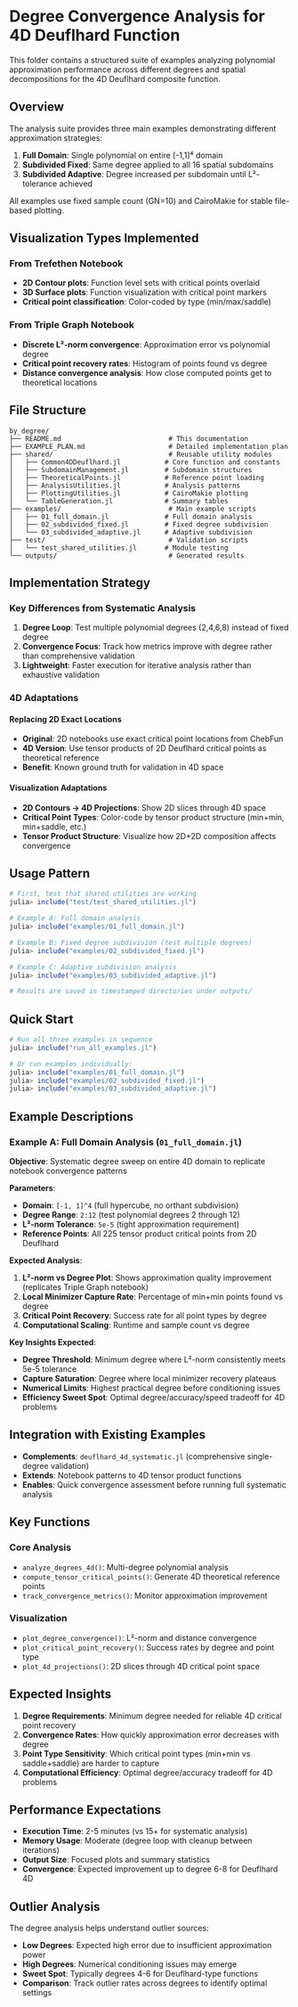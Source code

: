 # Degree Convergence Analysis for 4D Deuflhard Function

This folder contains a structured suite of examples analyzing polynomial approximation performance across different degrees and spatial decompositions for the 4D Deuflhard composite function.

## Overview

The analysis suite provides three main examples demonstrating different approximation strategies:
1. **Full Domain**: Single polynomial on entire [-1,1]⁴ domain
2. **Subdivided Fixed**: Same degree applied to all 16 spatial subdomains
3. **Subdivided Adaptive**: Degree increased per subdomain until L²-tolerance achieved

All examples use fixed sample count (GN=10) and CairoMakie for stable file-based plotting.

## Visualization Types Implemented

### From Trefethen Notebook
- **2D Contour plots**: Function level sets with critical points overlaid
- **3D Surface plots**: Function visualization with critical point markers
- **Critical point classification**: Color-coded by type (min/max/saddle)

### From Triple Graph Notebook
- **Discrete L²-norm convergence**: Approximation error vs polynomial degree
- **Critical point recovery rates**: Histogram of points found vs degree
- **Distance convergence analysis**: How close computed points get to theoretical locations

## File Structure

```
by_degree/
├── README.md                           # This documentation
├── EXAMPLE_PLAN.md                     # Detailed implementation plan
├── shared/                             # Reusable utility modules
│   ├── Common4DDeuflhard.jl           # Core function and constants
│   ├── SubdomainManagement.jl         # Subdomain structures
│   ├── TheoreticalPoints.jl           # Reference point loading
│   ├── AnalysisUtilities.jl           # Analysis patterns
│   ├── PlottingUtilities.jl           # CairoMakie plotting
│   └── TableGeneration.jl             # Summary tables
├── examples/                           # Main example scripts
│   ├── 01_full_domain.jl              # Full domain analysis
│   ├── 02_subdivided_fixed.jl         # Fixed degree subdivision
│   └── 03_subdivided_adaptive.jl      # Adaptive subdivision
├── test/                               # Validation scripts
│   └── test_shared_utilities.jl       # Module testing
└── outputs/                            # Generated results
```

## Implementation Strategy

### Key Differences from Systematic Analysis

1. **Degree Loop**: Test multiple polynomial degrees (2,4,6,8) instead of fixed degree
2. **Convergence Focus**: Track how metrics improve with degree rather than comprehensive validation
3. **Lightweight**: Faster execution for iterative analysis rather than exhaustive validation

### 4D Adaptations

#### Replacing 2D Exact Locations
- **Original**: 2D notebooks use exact critical point locations from ChebFun
- **4D Version**: Use tensor products of 2D Deuflhard critical points as theoretical reference
- **Benefit**: Known ground truth for validation in 4D space

#### Visualization Adaptations
- **2D Contours → 4D Projections**: Show 2D slices through 4D space
- **Critical Point Types**: Color-code by tensor product structure (min+min, min+saddle, etc.)
- **Tensor Product Structure**: Visualize how 2D+2D composition affects convergence

## Usage Pattern

```julia
# First, test that shared utilities are working
julia> include("test/test_shared_utilities.jl")

# Example A: Full domain analysis
julia> include("examples/01_full_domain.jl")

# Example B: Fixed degree subdivision (test multiple degrees)
julia> include("examples/02_subdivided_fixed.jl")

# Example C: Adaptive subdivision analysis
julia> include("examples/03_subdivided_adaptive.jl")

# Results are saved in timestamped directories under outputs/
```

## Quick Start

```julia
# Run all three examples in sequence
julia> include("run_all_examples.jl")

# Or run examples individually:
julia> include("examples/01_full_domain.jl")
julia> include("examples/02_subdivided_fixed.jl")  
julia> include("examples/03_subdivided_adaptive.jl")
```

## Example Descriptions

### Example A: Full Domain Analysis (`01_full_domain.jl`)

**Objective**: Systematic degree sweep on entire 4D domain to replicate notebook convergence patterns

**Parameters**:
- **Domain**: `[-1, 1]^4` (full hypercube, no orthant subdivision)
- **Degree Range**: `2:12` (test polynomial degrees 2 through 12)
- **L²-norm Tolerance**: `5e-5` (tight approximation requirement)
- **Reference Points**: All 225 tensor product critical points from 2D Deuflhard

**Expected Analysis**:
1. **L²-norm vs Degree Plot**: Shows approximation quality improvement (replicates Triple Graph notebook)
2. **Local Minimizer Capture Rate**: Percentage of min+min points found vs degree
3. **Critical Point Recovery**: Success rate for all point types by degree
4. **Computational Scaling**: Runtime and sample count vs degree

**Key Insights Expected**:
- **Degree Threshold**: Minimum degree where L²-norm consistently meets 5e-5 tolerance
- **Capture Saturation**: Degree where local minimizer recovery plateaus
- **Numerical Limits**: Highest practical degree before conditioning issues
- **Efficiency Sweet Spot**: Optimal degree/accuracy/speed tradeoff for 4D problems

## Integration with Existing Examples

- **Complements**: `deuflhard_4d_systematic.jl` (comprehensive single-degree validation)
- **Extends**: Notebook patterns to 4D tensor product functions
- **Enables**: Quick convergence assessment before running full systematic analysis

## Key Functions

### Core Analysis
- `analyze_degrees_4d()`: Multi-degree polynomial analysis
- `compute_tensor_critical_points()`: Generate 4D theoretical reference points
- `track_convergence_metrics()`: Monitor approximation improvement

### Visualization
- `plot_degree_convergence()`: L²-norm and distance convergence
- `plot_critical_point_recovery()`: Success rates by degree and point type
- `plot_4d_projections()`: 2D slices through 4D critical point space

## Expected Insights

1. **Degree Requirements**: Minimum degree needed for reliable 4D critical point recovery
2. **Convergence Rates**: How quickly approximation error decreases with degree
3. **Point Type Sensitivity**: Which critical point types (min+min vs saddle+saddle) are harder to capture
4. **Computational Efficiency**: Optimal degree/accuracy tradeoff for 4D problems

## Performance Expectations

- **Execution Time**: 2-5 minutes (vs 15+ for systematic analysis)
- **Memory Usage**: Moderate (degree loop with cleanup between iterations)
- **Output Size**: Focused plots and summary statistics
- **Convergence**: Expected improvement up to degree 6-8 for Deuflhard 4D

## Outlier Analysis

The degree analysis helps understand outlier sources:
- **Low Degrees**: Expected high error due to insufficient approximation power
- **High Degrees**: Numerical conditioning issues may emerge
- **Sweet Spot**: Typically degrees 4-6 for Deuflhard-type functions
- **Comparison**: Track outlier rates across degrees to identify optimal settings